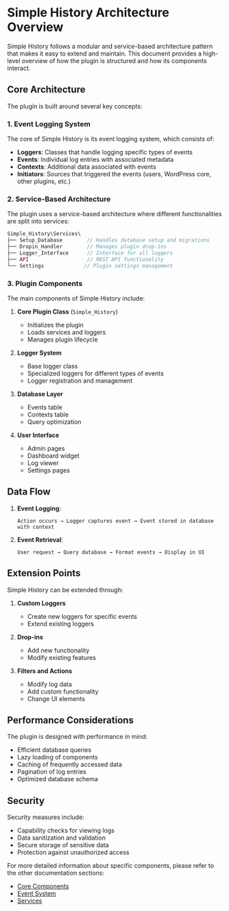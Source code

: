 # Simple History Architecture Overview

Simple History follows a modular and service-based architecture pattern that makes it easy to extend and maintain. This document provides a high-level overview of how the plugin is structured and how its components interact.

## Core Architecture

The plugin is built around several key concepts:

### 1. Event Logging System

The core of Simple History is its event logging system, which consists of:

- **Loggers**: Classes that handle logging specific types of events
- **Events**: Individual log entries with associated metadata
- **Contexts**: Additional data associated with events
- **Initiators**: Sources that triggered the events (users, WordPress core, other plugins, etc.)

### 2. Service-Based Architecture

The plugin uses a service-based architecture where different functionalities are split into services:

```php
Simple_History\Services\
├── Setup_Database        // Handles database setup and migrations
├── Dropin_Handler        // Manages plugin drop-ins
├── Logger_Interface      // Interface for all loggers
├── API                   // REST API functionality
└── Settings             // Plugin settings management
```

### 3. Plugin Components

The main components of Simple History include:

1. **Core Plugin Class** (`Simple_History`)
   - Initializes the plugin
   - Loads services and loggers
   - Manages plugin lifecycle

2. **Logger System**
   - Base logger class
   - Specialized loggers for different types of events
   - Logger registration and management

3. **Database Layer**
   - Events table
   - Contexts table
   - Query optimization

4. **User Interface**
   - Admin pages
   - Dashboard widget
   - Log viewer
   - Settings pages

## Data Flow

1. **Event Logging**:
   ```
   Action occurs → Logger captures event → Event stored in database with context
   ```

2. **Event Retrieval**:
   ```
   User request → Query database → Format events → Display in UI
   ```

## Extension Points

Simple History can be extended through:

1. **Custom Loggers**
   - Create new loggers for specific events
   - Extend existing loggers

2. **Drop-ins**
   - Add new functionality
   - Modify existing features

3. **Filters and Actions**
   - Modify log data
   - Add custom functionality
   - Change UI elements

## Performance Considerations

The plugin is designed with performance in mind:

- Efficient database queries
- Lazy loading of components
- Caching of frequently accessed data
- Pagination of log entries
- Optimized database schema

## Security

Security measures include:

- Capability checks for viewing logs
- Data sanitization and validation
- Secure storage of sensitive data
- Protection against unauthorized access

For more detailed information about specific components, please refer to the other documentation sections:

- [Core Components](core-components.md)
- [Event System](event-system.md)
- [Services](services.md) 